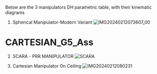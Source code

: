 Below are the 3 manipulators DH parametric table, with their kinematic diagrams
1. Spherical Manipulator-Modern Variant
 ![IMG20240212073607_00](https://github.com/Mikamikss/CARTESIAN_G5_Assignment_2024/assets/157662884/f79a0c68-1f30-4c20-9c77-4388e96e1900)
# CARTESIAN_G5_Ass

2. SCARA - PRR MANIPULATOR
![SCARA](https://github.com/Mikamikss/CARTESIAN_G5_Assignment_2024/assets/158114394/a652c409-ff7e-48a6-8ab8-b1eee40365d6)


3. Cartesian Manipulator On Ceiling
   ![IMG20240212080231](https://github.com/CKeeeent/CARTESIAN_G5_Assignment_2024/assets/159670239/649695c9-b0df-45f1-80cd-c707b4ef90d6)
